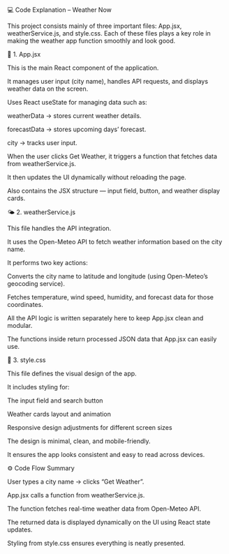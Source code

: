 💻 Code Explanation – Weather Now

This project consists mainly of three important files: App.jsx, weatherService.js, and style.css.
Each of these files plays a key role in making the weather app function smoothly and look good.

🧩 1. App.jsx

This is the main React component of the application.

It manages user input (city name), handles API requests, and displays weather data on the screen.

Uses React useState for managing data such as:

weatherData → stores current weather details.

forecastData → stores upcoming days’ forecast.

city → tracks user input.

When the user clicks Get Weather, it triggers a function that fetches data from weatherService.js.

It then updates the UI dynamically without reloading the page.

Also contains the JSX structure — input field, button, and weather display cards.

🌤️ 2. weatherService.js

This file handles the API integration.

It uses the Open-Meteo API to fetch weather information based on the city name.

It performs two key actions:

Converts the city name to latitude and longitude (using Open-Meteo’s geocoding service).

Fetches temperature, wind speed, humidity, and forecast data for those coordinates.

All the API logic is written separately here to keep App.jsx clean and modular.

The functions inside return processed JSON data that App.jsx can easily use.

🎨 3. style.css

This file defines the visual design of the app.

It includes styling for:

The input field and search button

Weather cards layout and animation

Responsive design adjustments for different screen sizes

The design is minimal, clean, and mobile-friendly.

It ensures the app looks consistent and easy to read across devices.

⚙️ Code Flow Summary

User types a city name → clicks “Get Weather”.

App.jsx calls a function from weatherService.js.

The function fetches real-time weather data from Open-Meteo API.

The returned data is displayed dynamically on the UI using React state updates.

Styling from style.css ensures everything is neatly presented.
